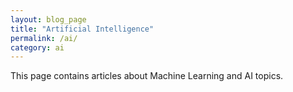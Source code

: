 ```yaml
---
layout: blog_page
title: "Artificial Intelligence"
permalink: /ai/
category: ai
---
```


This page contains articles about Machine Learning and AI topics.